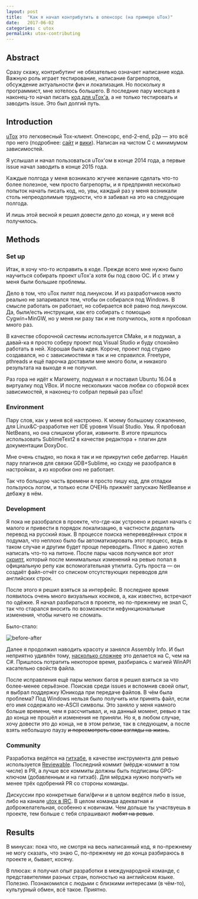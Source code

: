 ```yaml
---
layout: post
title:  "Как я начал контрибутить в опенсорс (на примере uTox)"
date:   2017-06-02
categories: c utox
permalink: utox-contributing
---
```


## Abstract

Сразу скажу, контрибутинг не обязательно означает написание кода. Важную роль играет тестирование, написание багрепортов, обсуждение актуальности фич и локализация. Но поскольку я программист, мне хотелось большего.
В последние пару месяцев я наконец-то начал писать [код для uTox'а][utox-my-contributions], а не только тестировать и заводить issue. Это был долгий путь.

## Introduction

[uTox][utox-site] это легковесный Tox-клиент. Опенсорс, end-2-end, p2p — это всё про него (подробнее: [сайт][tox-site] и [вики][tox-wiki]). Написан на чистом C с минимумом зависимостей.

Я услышал и начал пользоваться uTox'ом в конце 2014 года, а первые issue начал заводить в конце 2015 года.

Каждые полгода у меня возникало жгучее желание сделать что-то более полезное, чем просто багрепорты, и я предпринял несколько попыток начать писать код, но, увы, каждый раз у меня возникали столь непреодолимые трудности, что я забивал на это на следующие полгода.

И лишь этой весной я решил довести дело до конца, и у меня всё получилось.

## Methods

### Set up

Итак, я хочу что-то исправить в коде. Прежде всего мне нужно было научиться собирать проект uTox'а хотя бы под свою ОС. И с этим у меня были большие проблемы.

Дело в том, что uTox пилят под линуксом. И из разработчиков никто реально не запаривался тем, чтобы он собирался под Windows. В смысле работать он работает, но собирается всё равно под линуксом. Да, были/есть инструкции, как его собирать с помощью Cygwin+MinGW, но у меня ни разу так и не получилось, хотя я пробовал много раз.

В качестве сборочной системы используется CMake, и я подумал, а давай-ка я просто соберу проект под Visual Studio и буду спокойно работать в ней. Хорошая была идея. Короче, проект под студию создавался, но с зависимостями я так и не справился. Freetype, pthreads и ещё парочка доставили мне много боли, и никакого результата на выходе я не получил.

Раз гора не идёт к Магомету, подумал я и поставил Ubuntu 16.04 в виртуалку под VBox. И после нескольких часов любви со сборкой всех зависимостей, я наконец-то собрал первый раз uTox!

### Environment

Пару слов, как у меня всё настроено. К моему большому сожалению, для Linux&C-разработке нет IDE уровня Visual Studio. Увы. Я пробовал NetBeans, но она слишком убогая, извините. В итоге пришлось использовать SublimeText2 в качестве редактора + плагин для документации DoxyDoc.

Мне очень стыдно, но пока я так и не прикрутил себе дебаггер. Нашёл пару плагинов для связки GDB+Sublime, но сходу не разобрался в настройках, а из коробки оно не работает.

Так что большую часть времени я просто пишу код, для отладки пользуюсь логом, и только если ОЧЕНЬ прижмёт запускаю NetBeanse и дебажу в нём.

### Development

Я пока не разобрался в проекте, что-где-как устроено и решил начать с малого и привести в порядок локализацию, в частности доделать перевод на русский язык.
В процессе поиска непереведённых строк я подумал, что неплохо было бы автоматизировать этот процесс, ведь в таком случае и другим будет проще переводить. Плюс я давно хотел написать что-то на питоне.
После пары часов получился вот этот [скрипт][python-script], который после минимальных изменений на ревью попал в официальную репу как вспомогательная утилита. Суть проста — он создаёт файл-отчёт со списком отсутствующих переводов для английских строк.

После этого я решил взяться за интерфейс. В последнее время появилось очень много визуальных косяков, а, как известно, встречают по одёжке.
Я начал разбираться в проекте, но по-прежнему не знал C, так что старался вносить по возможности нефункциональные изменения, чтобы ничего не сломать.

Было-стало:

![before-after][screenshot]

Далее я продолжил наводить красоту и занялся Assembly Info. И был неприятно удивлён тому, [насколько сложнее][utox-assembly-info] это делается на C, чем на C#. Пришлось потратить некоторое время, разбираясь с магией WinAPI касательно свойств файла.

После исправления ещё пары мелких багов я решил взяться за что более-менее серьёзное. Поискав среди issues и вспомнив своей опыт, я выбрал поддержку Юникода при передаче файлов. В чём была проблема? Под Windows нельзя было получить или принять файл, если его имя содержало не-ASCII символы.
Это заняло у меня намного больше времени, чем я рассчитывал, и, на данный момент, ревью я так до конца не прошёл и изменения не приняли. Но я, в любом случае, хочу довести это до конца, не в этом релизе, так в следующем, а после взять небольшую паузу ~~и пересмотреть свои взгляды на жизнь~~.

### Community

Разработка ведётся на [гитхабе][utox-github], в качестве инструмента для ревью используется [Reviewable][reviewable].
Последний коммит (мёрдж-коммит в том числе) в PR, а лучше все коммиты должны быть подписаны GPG-ключом (добавленным и на гитхаб).
Для мёрджа нужно получить не менее трёх одобрений PR со стороны команды.

Дискуссии про конкретные баги/фичи и в целом ведётся либо в issue, либо на канале [utox в IRC][utox-irc].
В целом команда адекватная и доброжелательная, особенно к новичкам. Чем дольше ты участвуешь в проекте, тем больше  с тебя спрашивают ~~любят на ревью~~.

## Results

В минусах: пока что, не смотря на весь написанный код, я по-прежнему не могу сказать, что знаю C, по-прежнему не до конца разбираюсь в проекте и, бывает, косячу.

В плюсах: я получил опыт разработки в международной команде, с представителями разных стран, полностью на английском языке. Полезно.
Познакомился с людьми с близкими интересами (в чём-то), культурный обмен, всё такое. Приятно.

[utox-my-contributions]: https://github.com/uTox/uTox/commits?author=redmanmale
[utox-site]: https://utox.io
[tox-site]: https://tox.chat
[tox-wiki]: https://en.wikipedia.org/wiki/Tox_(protocol)
[utox-github]: https://github.com/uTox/uTox
[utox-irc]: https://webchat.freenode.net/?channels=#utox
[python-script]: https://github.com/uTox/uTox/blob/develop/extra/common/get_missing_translations.py
[utox-assembly-info]: https://github.com/uTox/uTox/blob/develop/src/windows/utox.rc
[reviewable]: https://reviewable.io
[screenshot]: https://puu.sh/w8TtE/182f29efeb.png
